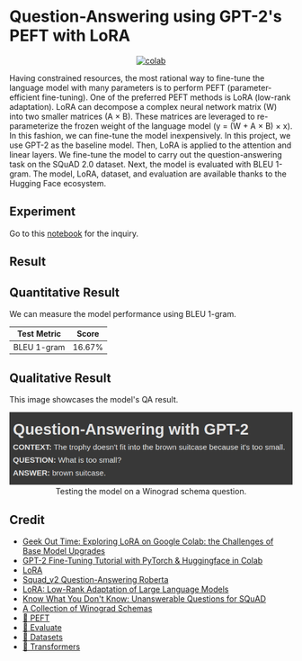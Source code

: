 # Question-Answering using GPT-2's PEFT with LoRA


<div align="center">
    <a href="https://colab.research.google.com/github/reshalfahsi/qa-gpt2-lora/blob/master/Question_Answering_GPT_2_PEFT_LoRA.ipynb"><img src="https://colab.research.google.com/assets/colab-badge.svg" alt="colab"></a>
    <br />
</div>


Having constrained resources, the most rational way to fine-tune the language model with many parameters is to perform PEFT (parameter-efficient fine-tuning). One of the preferred PEFT methods is LoRA (low-rank adaptation). LoRA can decompose a complex neural network matrix (W) into two smaller matrices (A × B). These matrices are leveraged to re-parameterize the frozen weight of the language model (y = (W + A × B) × x). In this fashion, we can fine-tune the model inexpensively. In this project, we use GPT-2 as the baseline model. Then, LoRA is applied to the attention and linear layers. We fine-tune the model to carry out the question-answering task on the SQuAD 2.0 dataset. Next, the model is evaluated with BLEU 1-gram. The model, LoRA, dataset, and evaluation are available thanks to the Hugging Face ecosystem.


## Experiment

Go to this [notebook](https://github.com/reshalfahsi/qa-gpt2-lora/blob/master/Question_Answering_GPT_2_PEFT_LoRA.ipynb) for the inquiry.


## Result

## Quantitative Result

We can measure the model performance using BLEU 1-gram.

Test Metric | Score  |
----------- | -----  |
BLEU 1-gram | 16.67% |


## Qualitative Result

This image showcases the model's QA result.

<p align="center"> <img src="https://github.com/reshalfahsi/qa-gpt2-lora/blob/master/assets/qualitative.png" alt="qualitative" > <br /> Testing the model on a Winograd schema question. </p>


## Credit

- [Geek Out Time: Exploring LoRA on Google Colab: the Challenges of Base Model Upgrades](https://www.linkedin.com/pulse/geek-out-time-exploring-lora-google-colab-challenges-base-nedved-yang-79drc)
- [GPT-2 Fine-Tuning Tutorial with PyTorch & Huggingface in Colab](https://colab.research.google.com/drive/13dZVYEOMhXhkXWfvSMVM1TTtUDrT6Aeh#scrollTo=sh0XKuDvnryn)
- [LoRA](https://colab.research.google.com/github/DanielWarfield1/MLWritingAndResearch/blob/main/LoRA.ipynb)
- [Squad_v2 Question-Answering Roberta](https://www.kaggle.com/code/stpeteishii/squad-v2-question-answering-roberta)
- [LoRA: Low-Rank Adaptation of Large Language Models](https://arxiv.org/pdf/2106.09685)
- [Know What You Don't Know: Unanswerable Questions for SQuAD](https://arxiv.org/pdf/1806.03822)
- [A Collection of Winograd Schemas](https://cs.nyu.edu/~davise/papers/WSOld.html)
- [🤗 PEFT](https://github.com/huggingface/peft)
- [🤗 Evaluate](https://github.com/huggingface/evaluate)
- [🤗 Datasets](https://github.com/huggingface/datasets)
- [🤗 Transformers](https://github.com/huggingface/transformers)
